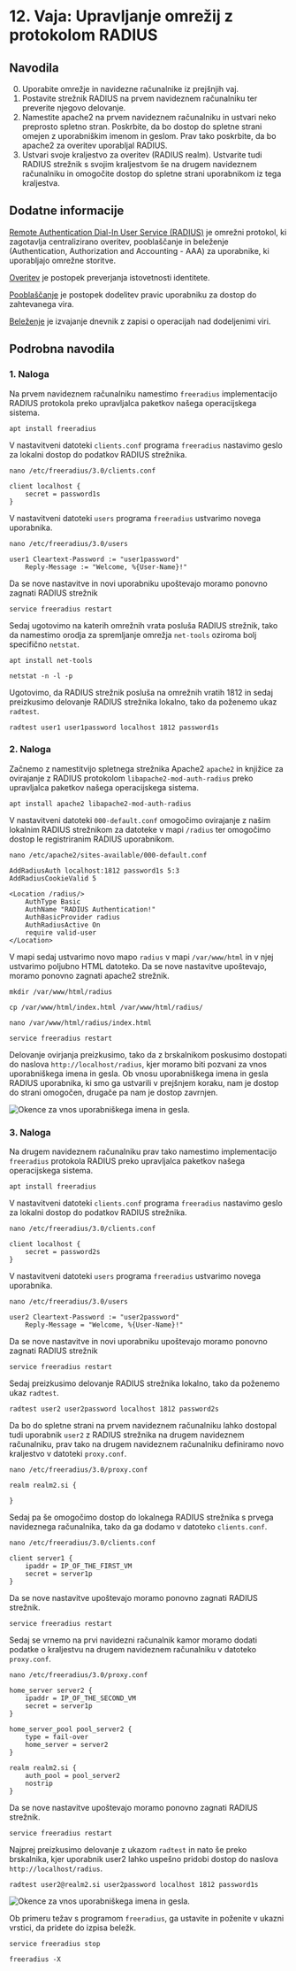 # 12. Vaja: Upravljanje omrežij z protokolom RADIUS

## Navodila

0. Uporabite omrežje in navidezne računalnike iz prejšnjih vaj. 
1. Postavite strežnik RADIUS na prvem navideznem računalniku ter preverite njegovo delovanje.
2. Namestite apache2 na prvem navideznem računalniku in ustvari neko preprosto spletno stran. Poskrbite, da bo dostop do spletne strani omejen z uporabniškim imenom in geslom. Prav tako poskrbite, da bo apache2 za overitev uporabljal RADIUS.
3. Ustvari svoje kraljestvo za overitev (RADIUS realm). Ustvarite tudi RADIUS strežnik s svojim kraljestvom še na drugem navideznem računalniku in omogočite dostop do spletne strani uporabnikom iz tega kraljestva.

## Dodatne informacije

[Remote Authentication Dial-In User Service (RADIUS)](https://en.wikipedia.org/wiki/RADIUS) je omrežni protokol, ki zagotavlja centralizirano overitev, pooblaščanje in beleženje (Authentication, Authorization and Accounting - AAA) za uporabnike, ki uporabljajo omrežne storitve.

[Overitev](https://en.wikipedia.org/wiki/Authentication) je postopek preverjanja istovetnosti identitete.

[Pooblaščanje](https://en.wikipedia.org/wiki/Authorization) je postopek dodelitev pravic uporabniku za dostop do zahtevanega vira.

[Beleženje](https://en.wikipedia.org/wiki/Audit_trail) je izvajanje dnevnik z zapisi o operacijah nad dodeljenimi viri. 

## Podrobna navodila

### 1. Naloga

Na prvem navideznem računalniku namestimo `freeradius` implementacijo RADIUS protokola preko upravljalca paketkov našega operacijskega sistema.

    apt install freeradius

V nastavitveni datoteki `clients.conf` programa `freeradius` nastavimo geslo za lokalni dostop do podatkov RADIUS strežnika.

    nano /etc/freeradius/3.0/clients.conf

    client localhost {
        secret = password1s	
    }

V nastavitveni datoteki `users` programa `freeradius` ustvarimo novega uporabnika.

    nano /etc/freeradius/3.0/users

    user1 Cleartext-Password := "user1password"
	    Reply-Message := "Welcome, %{User-Name}!"

Da se nove nastavitve in novi uporabniku upoštevajo moramo ponovno zagnati RADIUS strežnik

    service freeradius restart

Sedaj ugotovimo na katerih omrežnih vrata posluša RADIUS strežnik, tako da namestimo orodja za spremljanje omrežja `net-tools` oziroma bolj specifično `netstat`.

    apt install net-tools

    netstat -n -l -p

Ugotovimo, da RADIUS strežnik posluša na omrežnih vratih 1812 in sedaj preizkusimo delovanje RADIUS strežnika lokalno, tako da poženemo ukaz `radtest`.

    radtest user1 user1password localhost 1812 password1s

### 2. Naloga

Začnemo z namestitvijo spletnega strežnika Apache2 `apache2` in knjižice za ovirajanje z RADIUS protokolom `libapache2-mod-auth-radius` preko upravljalca paketkov našega operacijskega sistema.

    apt install apache2 libapache2-mod-auth-radius

V nastavitveni datoteki `000-default.conf` omogočimo ovirajanje z našim lokalnim RADIUS strežnikom za datoteke v mapi `/radius` ter omogočimo dostop le registriranim RADIUS uporabnikom.

    nano /etc/apache2/sites-available/000-default.conf

    AddRadiusAuth localhost:1812 password1s 5:3
    AddRadiusCookieValid 5

    <Location /radius/>
        AuthType Basic
        AuthName "RADIUS Authentication!"
        AuthBasicProvider radius
        AuthRadiusActive On
        require valid-user
    </Location>

V mapi sedaj ustvarimo novo mapo `radius` v mapi `/var/www/html` in v njej ustvarimo poljubno HTML datoteko. Da se nove nastavitve upoštevajo, moramo ponovno zagnati apache2 strežnik.

    mkdir /var/www/html/radius

    cp /var/www/html/index.html /var/www/html/radius/

    nano /var/www/html/radius/index.html

    service freeradius restart

Delovanje ovirjanja preizkusimo, tako da z brskalnikom poskusimo dostopati do naslova `http://localhost/radius`, kjer moramo biti pozvani za vnos uporabniškega imena in gesla. Ob vnosu uporabniškega imena in gesla RADIUS uporabnika, ki smo ga ustvarili v prejšnjem koraku, nam je dostop do strani omogočen, drugače pa nam je dostop zavrnjen.

![Okence za vnos uporabniškega imena in gesla.](slike/vaja12-apache1.png)

### 3. Naloga

Na drugem navideznem računalniku prav tako namestimo implementacijo `freeradius` protokola RADIUS preko upravljalca paketkov našega operacijskega sistema.

    apt install freeradius

V nastavitveni datoteki `clients.conf` programa `freeradius` nastavimo geslo za lokalni dostop do podatkov RADIUS strežnika.

    nano /etc/freeradius/3.0/clients.conf

    client localhost {
        secret = password2s	
    }

V nastavitveni datoteki `users` programa `freeradius` ustvarimo novega uporabnika.

    nano /etc/freeradius/3.0/users

    user2 Cleartext-Password := "user2password"
	    Reply-Message = "Welcome, %{User-Name}!"

Da se nove nastavitve in novi uporabniku upoštevajo moramo ponovno zagnati RADIUS strežnik

    service freeradius restart

Sedaj preizkusimo delovanje RADIUS strežnika lokalno, tako da poženemo ukaz `radtest`.

    radtest user2 user2password localhost 1812 password2s

Da bo do spletne strani na prvem navideznem računalniku lahko dostopal tudi uporabnik `user2` z RADIUS strežnika na drugem navideznem računalniku, prav tako na drugem navideznem računalniku definiramo novo kraljestvo v datoteki `proxy.conf`.

    nano /etc/freeradius/3.0/proxy.conf

    realm realm2.si {

    }

Sedaj pa še omogočimo dostop do lokalnega RADIUS strežnika s prvega navideznega računalnika, tako da ga dodamo v datoteko `clients.conf`.

    nano /etc/freeradius/3.0/clients.conf

    client server1 {
        ipaddr = IP_OF_THE_FIRST_VM
        secret = server1p
    }

Da se nove nastavitve upoštevajo moramo ponovno zagnati RADIUS strežnik.

    service freeradius restart

Sedaj se vrnemo na prvi navidezni računalnik kamor moramo dodati podatke o kraljestvu na drugem navideznem računalniku v datoteko `proxy.conf`.

    nano /etc/freeradius/3.0/proxy.conf

    home_server server2 {
        ipaddr = IP_OF_THE_SECOND_VM
        secret = server1p
    }

    home_server_pool pool_server2 {
        type = fail-over
        home_server = server2
    }

    realm realm2.si {
        auth_pool = pool_server2
        nostrip
    }

Da se nove nastavitve upoštevajo moramo ponovno zagnati RADIUS strežnik.

    service freeradius restart

Najprej preizkusimo delovanje z ukazom `radtest` in nato še preko brskalnika, kjer uporabnik user2 lahko uspešno pridobi dostop do naslova `http://localhost/radius`.

    radtest user2@realm2.si user2password localhost 1812 password1s

![Okence za vnos uporabniškega imena in gesla.](slike/vaja12-apache2.png)

Ob primeru težav s programom `freeradius`, ga ustavite in poženite v ukazni vrstici, da pridete do izpisa beležk.

    service freeradius stop

    freeradius -X